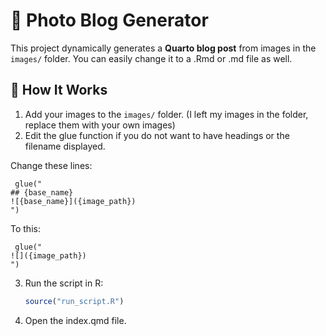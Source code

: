 # 📸 Photo Blog Generator

This project dynamically generates a **Quarto blog post** from images in the `images/` folder. You can easily change it to a .Rmd or .md file as well.

## 📌 How It Works
1. Add your images to the `images/` folder. (I left my images in the folder, replace them with your own images)
2. Edit the glue function if you do not want to have headings or the filename displayed.

Change these lines:

```{r}
 glue("
## {base_name}
![{base_name}]({image_path})
")
```

To this:

```{r}
 glue("
![]({image_path})
")
```
3. Run the script in R:
   ```r
   source("run_script.R")
   ```
   
4. Open the index.qmd file.
